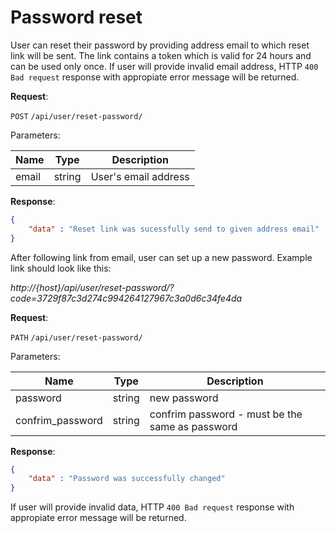 # Password reset
User can reset their password by providing address email to which reset link will be sent.
The link contains a token which is valid for 24 hours and can be used only once.
If user will provide invalid email address,
HTTP `400 Bad request` response with appropiate error message will be returned.

**Request**:

`POST` `/api/user/reset-password/`

Parameters:

Name | Type | Description
---|---|---
email | string | User's email address

**Response**:
```json
{ 
    "data" : "Reset link was sucessfully send to given address email" 
}
```

After following link from email, user can set up a new password.
Example link should look like this:

*http://{host}/api/user/reset-password/?code=3729f87c3d274c994264127967c3a0d6c34fe4da*

**Request**:

`PATH` `/api/user/reset-password/`

Parameters:

Name | Type | Description
---|---|---
password | string | new password
confrim_password | string | confrim password - must be the same as password

**Response**:
```json
{ 
    "data" : "Password was successfully changed" 
}
```

If user will provide invalid data,
HTTP `400 Bad request` response with appropiate error message will be returned.
